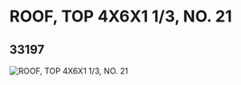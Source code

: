 # ROOF, TOP 4X6X1 1/3, NO. 21
## 33197
![ROOF, TOP 4X6X1 1/3, NO. 21](https://lc-www-live-s.legocdn.com/media/bricks/5/2/6186489.jpg)